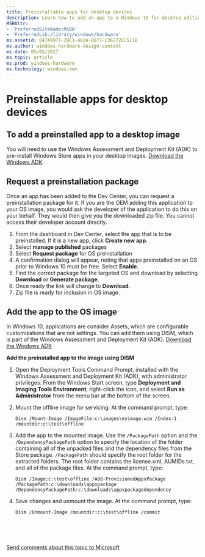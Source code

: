 ```yaml
---
title: Preinstallable apps for desktop devices
description: Learn how to add an app to a Windows 10 for desktop editions (Home, Pro, Enterprise, and Education) image that will be available to customers at first boot.
MSHAttr:
- 'PreferredSiteName:MSDN'
- 'PreferredLib:/library/windows/hardware'
ms.assetid: 047A9971-29C1-402A-8671-C36272EC511B
ms.author: windows-hardware-design-content
ms.date: 05/02/2017
ms.topic: article
ms.prod: windows-hardware
ms.technology: windows-oem
---
```


# Preinstallable apps for desktop devices


## To add a preinstalled app to a desktop image


You will need to use the Windows Assessment and Deployment Kit (ADK) to pre-install Windows Store apps in your desktop images. [Download the Windows ADK](http://go.microsoft.com/fwlink/p/?LinkId=526740).

## Request a preinstallation package


Once an app has been added to the Dev Center, you can request a preinstallation package for it. If you are the OEM adding this application to your OS image, you would ask the developer of the application to do this on your behalf. They would then give you the downloaded zip file. You cannot access their developer account directly.

1.  From the dashboard in Dev Center, select the app that is to be preinstalled. If it is a new app, click **Create new app**.
2.  Select **manage published** packages
3.  Select **Request package** for OS preinstallation
4.  A confirmation dialog will appear, noting that apps preinstalled on an OS prior to Windows 10 must be free. Select **Enable**.
5.  Find the correct package for the targeted OS and download by selecting **Download** or **Generate package**.
6.  Once ready the link will change to **Download**.
7.  Zip file is ready for inclusion in OS image.

## <a href="" id="add-the-app-to-the-os-image-"></a>Add the app to the OS image


In Windows 10, applications are consider Assets, which are configurable customizations that are not settings. You can add them using DISM, which is part of the Windows Assessment and Deployment Kit (ADK). [Download the Windows ADK](http://go.microsoft.com/fwlink/p/?LinkId=526740)

**Add the preinstalled app to the image using DISM**

1.  Open the Deployment Tools Command Prompt, installed with the Windows Assessment and Deployment Kit (ADK), with administrator privileges. From the Windows Start screen, type **Deployment and Imaging Tools Environment**, right-click the icon, and select **Run as Administrator** from the menu bar at the bottom of the screen.
2.  Mount the offline image for servicing. At the command prompt, type:

    `Dism /Mount-Image /ImageFile:c:\images\myimage.wim /Index:1 /mountdir:c:\test\offline`

3.  Add the app to the mounted image. Use the `/PackagePath` option and the `/DependencyPackagePath` option to specify the location of the folder containing all of the unpacked files and the dependency files from the Store package. `/PackagePath` should specify the root folder for the extracted folders. The root folder contains the license.xml, AUMIDs.txt, and all of the package files. At the command prompt, type:

    `Dism /Image:c:\test\offline /Add-ProvisionedAppxPackage /PackagePath:c:\downloads\appxpackage /DependencyPackagePath:c:\downloads\appxpackagedependency`

4.  Save changes and unmount the image. At the command prompt, type:

    `Dism /Unmount-Image /mountdir:c:\test\offline /commit`

 

 

[Send comments about this topic to Microsoft](mailto:wsddocfb@microsoft.com?subject=Documentation%20feedback%20%5Bp_preinstall\p_preinstall%5D:%20Preinstallable%20apps%20for%20desktop%20devices%20%20RELEASE:%20%2810/17/2016%29&body=%0A%0APRIVACY%20STATEMENT%0A%0AWe%20use%20your%20feedback%20to%20improve%20the%20documentation.%20We%20don't%20use%20your%20email%20address%20for%20any%20other%20purpose,%20and%20we'll%20remove%20your%20email%20address%20from%20our%20system%20after%20the%20issue%20that%20you're%20reporting%20is%20fixed.%20While%20we're%20working%20to%20fix%20this%20issue,%20we%20might%20send%20you%20an%20email%20message%20to%20ask%20for%20more%20info.%20Later,%20we%20might%20also%20send%20you%20an%20email%20message%20to%20let%20you%20know%20that%20we've%20addressed%20your%20feedback.%0A%0AFor%20more%20info%20about%20Microsoft's%20privacy%20policy,%20see%20http://privacy.microsoft.com/en-us/default.aspx. "Send comments about this topic to Microsoft")




